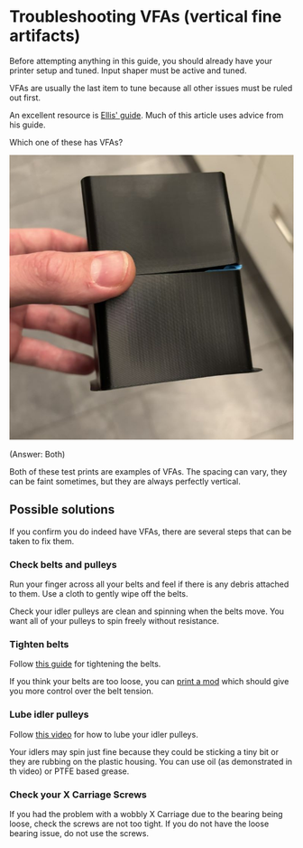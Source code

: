 # Troubleshooting VFAs (vertical fine artifacts)

Before attempting anything in this guide, you should already have your printer setup and tuned. Input shaper must be active and tuned. 

VFAs are usually the last item to tune because all other issues must be ruled out first.

An excellent resource is [Ellis' guide](https://ellis3dp.com/Print-Tuning-Guide/articles/troubleshooting/vfas.html). Much of this article uses advice from his guide.

Which one of these has VFAs?

![alt text](vfa1.jpg)

(Answer: Both)

Both of these test prints are examples of VFAs. The spacing can vary, they can be faint sometimes, but they are always perfectly vertical.

## Possible solutions

If you confirm you do indeed have VFAs, there are several steps that can be taken to fix them.

### Check belts and pulleys 

Run your finger across all your belts and feel if there is any debris attached to them. Use a cloth to gently wipe off the belts.

Check your idler pulleys are clean and spinning when the belts move. You want all of your pulleys to spin freely without resistance. 

### Tighten belts

Follow [this guide](https://wiki.qidi3d.com/en/Plus4/Maintenance/Adjustment-belt) for tightening the belts. 

If you think your belts are too loose, you can [print a mod](https://www.printables.com/model/1044712-qidi-plus4-belt-tensioners/comments/2134355) which should give you more control over the belt tension. 


### Lube idler pulleys

Follow [this video](https://drive.google.com/file/d/1_KHpMQJNxle0u21L5dIt-LYLbkvVnGiD/view) for how to lube your idler pulleys. 

Your idlers may spin just fine because they could be sticking a tiny bit or they are rubbing on the plastic housing. You can use oil (as demonstrated in th video) or PTFE based grease. 

### Check your X Carriage Screws

If you had the problem with a wobbly X Carriage due to the bearing being loose, check the screws are not too tight. If you do not have the loose bearing issue, do not use the screws. 


